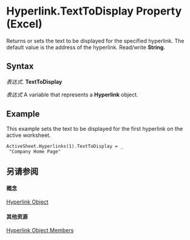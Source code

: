 
# Hyperlink.TextToDisplay Property (Excel)

Returns or sets the text to be displayed for the specified hyperlink. The default value is the address of the hyperlink. Read/write  **String**.


## Syntax

 _表达式_. **TextToDisplay**

 _表达式_ A variable that represents a **Hyperlink** object.


## Example

This example sets the text to be displayed for the first hyperlink on the active worksheet.


```
ActiveSheet.Hyperlinks(1).TextToDisplay = _ 
 "Company Home Page"
```


## 另请参阅


#### 概念


[Hyperlink Object](8bdd2c2f-e6eb-a2f2-78c8-b597aa80ec05.md)
#### 其他资源


[Hyperlink Object Members](http://msdn.microsoft.com/library/b0566d1c-404f-b79e-7770-e7189a1c817a%28Office.15%29.aspx)